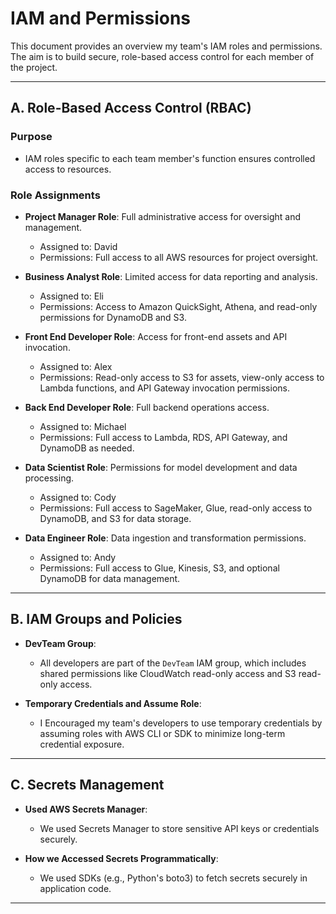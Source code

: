 # IAM and Permissions

This document provides an overview my team's IAM roles and permissions. The aim is to build secure, role-based access control for each member of the project.

---

## A. Role-Based Access Control (RBAC)

### Purpose

- IAM roles specific to each team member's function ensures controlled access to resources.

### Role Assignments

- **Project Manager Role**: Full administrative access for oversight and management.

    - Assigned to: David
    - Permissions: Full access to all AWS resources for project oversight.

- **Business Analyst Role**: Limited access for data reporting and analysis.

    - Assigned to: Eli
    - Permissions: Access to Amazon QuickSight, Athena, and read-only permissions for DynamoDB and S3.

- **Front End Developer Role**: Access for front-end assets and API invocation.

    - Assigned to: Alex
    - Permissions: Read-only access to S3 for assets, view-only access to Lambda functions, and API Gateway invocation permissions.

- **Back End Developer Role**: Full backend operations access.

    - Assigned to: Michael
    - Permissions: Full access to Lambda, RDS, API Gateway, and DynamoDB as needed.

- **Data Scientist Role**: Permissions for model development and data processing.

    - Assigned to: Cody
    - Permissions: Full access to SageMaker, Glue, read-only access to DynamoDB, and S3 for data storage.

- **Data Engineer Role**: Data ingestion and transformation permissions.

    - Assigned to: Andy
    - Permissions: Full access to Glue, Kinesis, S3, and optional DynamoDB for data management.

---

## B. IAM Groups and Policies

- **DevTeam Group**:

    - All developers are part of the `DevTeam` IAM group, which includes shared permissions like CloudWatch read-only access and S3 read-only access.

- **Temporary Credentials and Assume Role**:

    - I Encouraged my team's developers to use temporary credentials by assuming roles with AWS CLI or SDK to minimize long-term credential exposure.

---

## C. Secrets Management

- **Used AWS Secrets Manager**:

    - We used Secrets Manager to store sensitive API keys or credentials securely.

- **How we Accessed Secrets Programmatically**:

    - We used SDKs (e.g., Python's boto3) to fetch secrets securely in application code.

---
